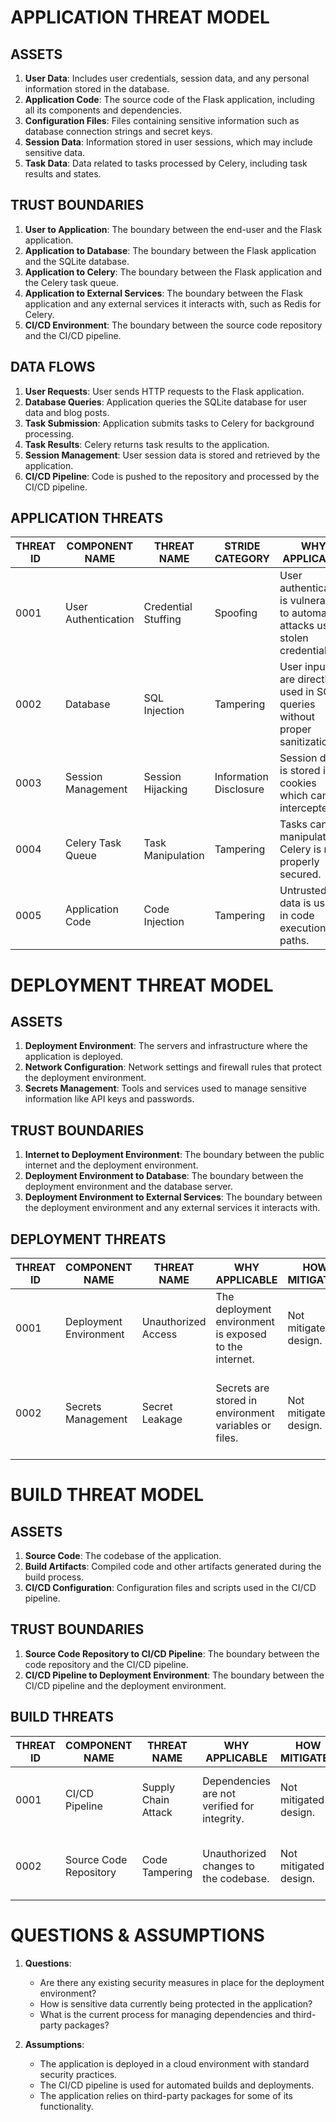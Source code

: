 # APPLICATION THREAT MODEL

## ASSETS

1. **User Data**: Includes user credentials, session data, and any personal information stored in the database.
2. **Application Code**: The source code of the Flask application, including all its components and dependencies.
3. **Configuration Files**: Files containing sensitive information such as database connection strings and secret keys.
4. **Session Data**: Information stored in user sessions, which may include sensitive data.
5. **Task Data**: Data related to tasks processed by Celery, including task results and states.

## TRUST BOUNDARIES

1. **User to Application**: The boundary between the end-user and the Flask application.
2. **Application to Database**: The boundary between the Flask application and the SQLite database.
3. **Application to Celery**: The boundary between the Flask application and the Celery task queue.
4. **Application to External Services**: The boundary between the Flask application and any external services it interacts with, such as Redis for Celery.
5. **CI/CD Environment**: The boundary between the source code repository and the CI/CD pipeline.

## DATA FLOWS

1. **User Requests**: User sends HTTP requests to the Flask application.
2. **Database Queries**: Application queries the SQLite database for user data and blog posts.
3. **Task Submission**: Application submits tasks to Celery for background processing.
4. **Task Results**: Celery returns task results to the application.
5. **Session Management**: User session data is stored and retrieved by the application.
6. **CI/CD Pipeline**: Code is pushed to the repository and processed by the CI/CD pipeline.

## APPLICATION THREATS

| THREAT ID | COMPONENT NAME | THREAT NAME | STRIDE CATEGORY | WHY APPLICABLE | HOW MITIGATED | MITIGATION | LIKELIHOOD EXPLANATION | IMPACT EXPLANATION | RISK SEVERITY |
|-----------|----------------|-------------|-----------------|----------------|---------------|------------|------------------------|--------------------|---------------|
| 0001 | User Authentication | Credential Stuffing | Spoofing | User authentication is vulnerable to automated attacks using stolen credentials. | Not mitigated in design. | Implement rate limiting and CAPTCHA on login attempts. | High likelihood due to commonality of credential leaks. | High impact as it could lead to unauthorized access. | High |
| 0002 | Database | SQL Injection | Tampering | User inputs are directly used in SQL queries without proper sanitization. | Not mitigated in design. | Use parameterized queries and ORM to prevent SQL injection. | Medium likelihood if inputs are not sanitized. | High impact as it could lead to data breach. | High |
| 0003 | Session Management | Session Hijacking | Information Disclosure | Session data is stored in cookies which can be intercepted. | Secure cookies are used. | Ensure cookies are marked as HttpOnly and Secure. | Medium likelihood if cookies are not properly secured. | High impact as it could lead to account takeover. | High |
| 0004 | Celery Task Queue | Task Manipulation | Tampering | Tasks can be manipulated if Celery is not properly secured. | Not mitigated in design. | Use message signing and authentication for Celery tasks. | Low likelihood if Celery is properly configured. | Medium impact as it could disrupt service. | Medium |
| 0005 | Application Code | Code Injection | Tampering | Untrusted data is used in code execution paths. | Not mitigated in design. | Validate and sanitize all inputs before processing. | Medium likelihood if inputs are not validated. | High impact as it could lead to arbitrary code execution. | High |

# DEPLOYMENT THREAT MODEL

## ASSETS

1. **Deployment Environment**: The servers and infrastructure where the application is deployed.
2. **Network Configuration**: Network settings and firewall rules that protect the deployment environment.
3. **Secrets Management**: Tools and services used to manage sensitive information like API keys and passwords.

## TRUST BOUNDARIES

1. **Internet to Deployment Environment**: The boundary between the public internet and the deployment environment.
2. **Deployment Environment to Database**: The boundary between the deployment environment and the database server.
3. **Deployment Environment to External Services**: The boundary between the deployment environment and any external services it interacts with.

## DEPLOYMENT THREATS

| THREAT ID | COMPONENT NAME | THREAT NAME | WHY APPLICABLE | HOW MITIGATED | MITIGATION | LIKELIHOOD EXPLANATION | IMPACT EXPLANATION | RISK SEVERITY |
|-----------|----------------|-------------|----------------|---------------|------------|------------------------|--------------------|---------------|
| 0001 | Deployment Environment | Unauthorized Access | The deployment environment is exposed to the internet. | Not mitigated in design. | Implement network segmentation and firewalls. | High likelihood if not properly secured. | High impact as it could lead to full system compromise. | Critical |
| 0002 | Secrets Management | Secret Leakage | Secrets are stored in environment variables or files. | Not mitigated in design. | Use a secrets management tool to securely store and access secrets. | Medium likelihood if secrets are not properly managed. | High impact as it could lead to data breach. | High |

# BUILD THREAT MODEL

## ASSETS

1. **Source Code**: The codebase of the application.
2. **Build Artifacts**: Compiled code and other artifacts generated during the build process.
3. **CI/CD Configuration**: Configuration files and scripts used in the CI/CD pipeline.

## TRUST BOUNDARIES

1. **Source Code Repository to CI/CD Pipeline**: The boundary between the code repository and the CI/CD pipeline.
2. **CI/CD Pipeline to Deployment Environment**: The boundary between the CI/CD pipeline and the deployment environment.

## BUILD THREATS

| THREAT ID | COMPONENT NAME | THREAT NAME | WHY APPLICABLE | HOW MITIGATED | MITIGATION | LIKELIHOOD EXPLANATION | IMPACT EXPLANATION | RISK SEVERITY |
|-----------|----------------|-------------|----------------|---------------|------------|------------------------|--------------------|---------------|
| 0001 | CI/CD Pipeline | Supply Chain Attack | Dependencies are not verified for integrity. | Not mitigated in design. | Implement dependency scanning and verification. | Medium likelihood due to reliance on third-party packages. | High impact as it could lead to compromised builds. | High |
| 0002 | Source Code Repository | Code Tampering | Unauthorized changes to the codebase. | Not mitigated in design. | Use code signing and access controls. | Medium likelihood if access controls are weak. | High impact as it could lead to malicious code execution. | High |

# QUESTIONS & ASSUMPTIONS

1. **Questions**:
   - Are there any existing security measures in place for the deployment environment?
   - How is sensitive data currently being protected in the application?
   - What is the current process for managing dependencies and third-party packages?

2. **Assumptions**:
   - The application is deployed in a cloud environment with standard security practices.
   - The CI/CD pipeline is used for automated builds and deployments.
   - The application relies on third-party packages for some of its functionality.
